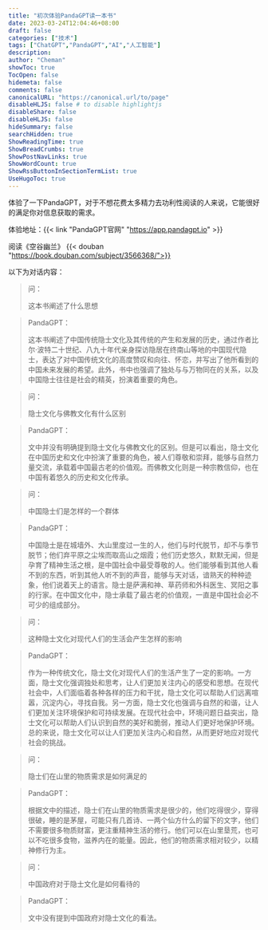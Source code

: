 ```yaml
---
title: "初次体验PandaGPT读一本书"
date: 2023-03-24T12:04:46+08:00
draft: false
categories: ["技术"]
tags: ["ChatGPT","PandaGPT","AI","人工智能"]
description: 
author: "Cheman"
showToc: true
TocOpen: false
hidemeta: false
comments: false
canonicalURL: "https://canonical.url/to/page"
disableHLJS: false # to disable highlightjs
disableShare: false
disableHLJS: false
hideSummary: false
searchHidden: true
ShowReadingTime: true
ShowBreadCrumbs: true
ShowPostNavLinks: true
ShowWordCount: true
ShowRssButtonInSectionTermList: true
UseHugoToc: true
---
```

体验了一下PandaGPT，对于不想花费太多精力去功利性阅读的人来说，它能很好的满足你对信息获取的需求。

体验地址：{{< link "PandaGPT官网" "https://app.pandagpt.io" >}}

阅读《空谷幽兰》
{{< douban "https://book.douban.com/subject/3566368/">}}

以下为对话内容：

> 问：
>
> 这本书阐述了什么思想

> PandaGPT：
>
> 这本书阐述了中国传统隐士文化及其传统的产生和发展的历史，通过作者比尔·波特二十世纪、八九十年代亲身探访隐居在终南山等地的中国现代隐士，表达了对中国传统文化的高度赞叹和向往、怀恋，并写出了他所看到的中国未来发展的希望。此外，书中也强调了独处与与万物同在的关系，以及中国隐士往往是社会的精英，扮演着重要的角色。

> 问：
>
> 隐士文化与佛教文化有什么区别

> PandaGPT：
>
> 文中并没有明确提到隐士文化与佛教文化的区别。但是可以看出，隐士文化在中国历史和文化中扮演了重要的角色，被人们尊敬和崇拜，能够与自然力量交流，承载着中国最古老的价值观。而佛教文化则是一种宗教信仰，也在中国有着悠久的历史和文化传承。

> 问：
>
> 中国隐士们是怎样的一个群体

> PandaGPT：
>
> 中国隐士是在城墙外、大山里度过一生的人，他们与时代脱节，却不与季节脱节；他们弃平原之尘埃而取高山之烟霞；他们历史悠久，默默无闻，但是孕育了精神生活之根，是中国社会中最受尊敬的人。他们能够看到其他人看不到的东西，听到其他人听不到的声音，能够与天对话，谙熟天的种种迹象，他们说着天上的语言。隐士是萨满和神、草药师和外科医生、冥阳之事的行家。在中国文化中，隐士承载了最古老的价值观，一直是中国社会必不可少的组成部分。

> 问：
>
> 这种隐士文化对现代人们的生活会产生怎样的影响

> PandaGPT：
>
> 作为一种传统文化，隐士文化对现代人们的生活产生了一定的影响。一方面，隐士文化强调独处和思考，让人们更加关注内心的感受和思想。在现代社会中，人们面临着各种各样的压力和干扰，隐士文化可以帮助人们远离喧嚣，沉淀内心，寻找自我。另一方面，隐士文化也强调与自然的和谐，让人们更加关注环境保护和可持续发展。在现代社会中，环境问题日益突出，隐士文化可以帮助人们认识到自然的美好和脆弱，推动人们更好地保护环境。总的来说，隐士文化可以让人们更加关注内心和自然，从而更好地应对现代社会的挑战。

> 问：
>
> 隐士们在山里的物质需求是如何满足的

> PandaGPT：
>
> 根据文中的描述，隐士们在山里的物质需求是很少的，他们吃得很少，穿得很破，睡的是茅屋，可能只有几首诗、一两个仙方什么的留下的文字，他们不需要很多物质财富，更注重精神生活的修行。他们可以在山里垦荒，也可以不吃很多食物，滋养内在的能量。因此，他们的物质需求相对较少，以精神修行为主。

> 问：
>
> 中国政府对于隐士文化是如何看待的

> PandaGPT：
>
> 文中没有提到中国政府对隐士文化的看法。
